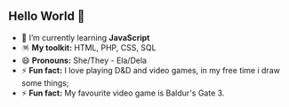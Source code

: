 ## Hello World 👋

<!--
Here are some ideas to get you started:
-->

- 🌱 I’m currently learning **JavaScript**
- 🪅 **My toolkit:** HTML, PHP, CSS, SQL
- 😄 **Pronouns:** She/They - Ela/Dela
- ⚡ **Fun fact:** I love playing D&D and video games, in my free time i draw some things;
- ⚡ **Fun fact:** My favourite video game is Baldur's Gate 3.
